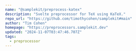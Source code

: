 ```yaml
---
name: "@samplekit/preprocess-katex"
description: "Svelte preprocessor for TeX using KaTeX."
repo_url: "https://github.com/timothycohen/samplekit#main"
author: "Tim Cohen"
homepage: "https://preprocessors.samplekit.dev"
updated: "2024-11-07T03:47:46.707Z"
tags: 
  - preprocessor
---
```

